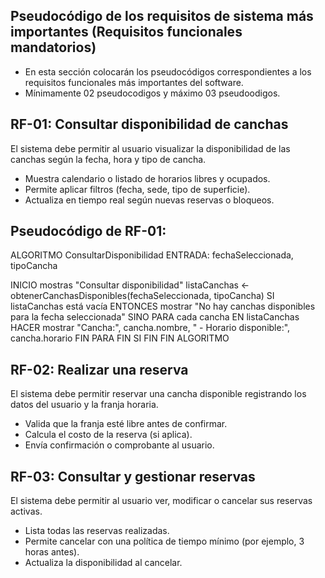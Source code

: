 ## Pseudocódigo de los requisitos de sistema más importantes (Requisitos funcionales mandatorios)

- En esta sección colocarán los pseudocódigos correspondientes a los requisitos funcionales más importantes del software.
- Mínimamente 02 pseudocodigos y máximo 03 pseudoodigos.

## RF-01: Consultar disponibilidad de canchas
El sistema debe permitir al usuario visualizar la disponibilidad de las canchas según la fecha, hora y tipo de cancha.

- Muestra calendario o listado de horarios libres y ocupados.
- Permite aplicar filtros (fecha, sede, tipo de superficie).
- Actualiza en tiempo real según nuevas reservas o bloqueos.

## Pseudocódigo de RF-01:

ALGORITMO ConsultarDisponibilidad
ENTRADA: fechaSeleccionada, tipoCancha

INICIO
  mostras "Consultar disponibilidad"
  listaCanchas <- obtenerCanchasDisponibles(fechaSeleccionada, tipoCancha)
      SI listaCanchas está vacía ENTONCES
          mostrar "No hay canchas disponibles para la fecha seleccionada"
      SINO
          PARA cada cancha EN listaCanchas HACER
              mostrar "Cancha:", cancha.nombre, 
                      " - Horario disponible:", cancha.horario
          FIN PARA
      FIN SI
  FIN
FIN ALGORITMO

## RF-02: Realizar una reserva
El sistema debe permitir reservar una cancha disponible registrando los datos del usuario y la franja horaria.

- Valida que la franja esté libre antes de confirmar.
- Calcula el costo de la reserva (si aplica).
- Envía confirmación o comprobante al usuario.

## RF-03: Consultar y gestionar reservas
El sistema debe permitir al usuario ver, modificar o cancelar sus reservas activas.

- Lista todas las reservas realizadas.
- Permite cancelar con una política de tiempo mínimo (por ejemplo, 3 horas antes).
- Actualiza la disponibilidad al cancelar.
